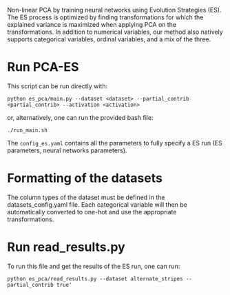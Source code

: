 Non-linear PCA by training neural networks using Evolution Strategies (ES). The ES process is optimized by finding transformations for which the explained variance is maximized when applying PCA on the transformations. In addition to numerical variables, our method also natively supports categorical variables,  ordinal variables, and a mix of the three.


# Run PCA-ES

This script can be run directly with:

```
python es_pca/main.py --dataset <dataset> --partial_contrib <partial_contrib> --activation <activation>
```

or, alternatively, one can run the provided bash file:

```
./run_main.sh
```

The ```config_es.yaml``` contains all the parameters to fully specify a ES run (ES parameters, neural networks parameters).


# Formatting of the datasets

The column types of the dataset must be defined in the datasets_config.yaml file. Each categorical variable will then be
automatically converted to one-hot and use the appropriate transformations.


# Run read_results.py

To run this file and get the results of the ES run, one can run:

```
python es_pca/read_results.py --dataset alternate_stripes --partial_contrib true'
```